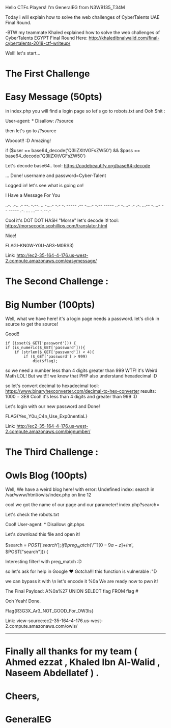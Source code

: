 Hello CTFs Players!
I'm GeneralEG from N3WB135_T34M

Today i will explain how to solve the web challenges of CyberTalents UAE Final Round. 

-BTW my teammate Khaled explained how to solve the web challenges of CyberTalents EGYPT Final Round Here:
http://khaledibnalwalid.com/final-cybertalents-2018-ctf-writeup/

Well! 
let's start... 




# The First Challenge 
# Easy Message  (50pts)

in index.php
you will find a login page
so let's go to robots.txt
and Ooh $hit :

User-agent: *
Disallow: /?source

then let's go to /?source

Woooot!! :D Amazing!

if ($user == base64_decode('Q3liZXItVGFsZW50') && $pass == base64_decode('Q3liZXItVGFsZW50')

Let's decode base64.. tool:
https://codebeautify.org/base64-decode

... Done! 
username and password=Cyber-Talent

Logged in! 
let's see what is going on! 

I Have a Message For You


..-. .-.. .- --. -.--. .. -....- -.- -. ----- .-- -....- -.-- ----- ..- -....- .- .-. ...-- -....- -- ----- .-. ... ...-- -.--.-
    


Cool it's DOT DOT HASH "Morse"
let's decode it! tool:
https://morsecode.scphillips.com/translator.html

Nice! 

FLAG<KN>I-KN0W-Y0U-AR3-M0RS3)

Link:
http://ec2-35-164-4-176.us-west-2.compute.amazonaws.com/easymessage/





# The Second Challenge : 
# Big Number (100pts)

Well, 
what we have here! 
it's a login page needs a password. 
let's click in source to get the source! 

Good!! 

    if (isset($_GET['password'])) {
    if (is_numeric($_GET['password'])){
        if (strlen($_GET['password']) < 4){
            if ($_GET['password'] > 999)
                die($flag);

so we need a number
 less than 4 digits 
greater than 999 
WTF! it's Weird Math LOL! 
But wait!!! 
we know that PHP also understand hexadecimal  :D

so let's convert decimal to hexadecimal
tool:
https://www.binaryhexconverter.com/decimal-to-hex-converter
results:
 1000 = 3E8
Cool! it's less than 4 digits and greater than 999 :D

Let's login with our new password and Done! 

FLAG{Yes_Y0u_C4n_Use_Exp0nentiaL}

Link:
http://ec2-35-164-4-176.us-west-2.compute.amazonaws.com/bignumber/




# The Third Challenge : 
# Owls Blog (100pts)

Well,
We have a weird blog here! 
with error:
Undefined index: search in /var/www/html/owls/index.php on line 12

cool we got the name of our page and our parameter! 
index.php?search=


Let's check the robots.txt 

Cool! 
User-agent: *
Disallow: git.phps

Let's download this file and open it! 

$search = $POST['search'];
if (!preg_match('/^-?[0-9a-z]+$/m', $POST["search"])) {
  

Interesting filter! with preg_match :D

so let's ask for help in Google ❤️
Gotcha!!! this function is vulnerable :"D

we can bypass it with \n let's encode it 
%0a
We are ready now to pwn it! 

The Final Payload:
A%0a%27 UNION SELECT flag FROM flag #

Ooh Yeah! Done. 

 Flag{R3G3X_Ar3_NOT_GOOD_For_OW3ls}

Link:
view-source:ec2-35-164-4-176.us-west-2.compute.amazonaws.com/owls/

-----
<h1> Finally all thanks for my team ( Ahmed ezzat , Khaled Ibn Al-Walid , Naseem Abdellatef ) . </h1>

<h1> Cheers, </h1> 
<h1> GeneralEG </h1> 
